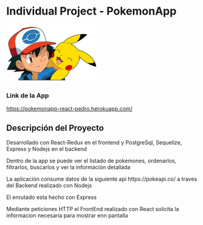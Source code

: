 # Individual Project - PokemonApp

<p align="left">
  <img height="150" src="./pokemon.png" />
</p>

### Link de la App

<a>https://pokemonapp-react-pedro.herokuapp.com/</a>

## Descripción del Proyecto

<p>Desarrollado con React-Redux en el frontend y PostgreSql, Sequelize, Express y Nodejs en el backend</p>
<p>Dentro de la app se puede ver el listado de pokemones, ordenarlos, filtrarlos, buscarlos y ver la información detallada</p>

<p>La aplicación consume datos de la siguiente api <a>https://pokeapi.co/</a> a traves del Backend realizado con Nodejs</p>
<p>El enrutado esta hecho con Express</p>
<p>Mediante peticiones HTTP el FrontEnd realizado con React solicita la informacion necesaria para mostrar enn pantalla</p>
